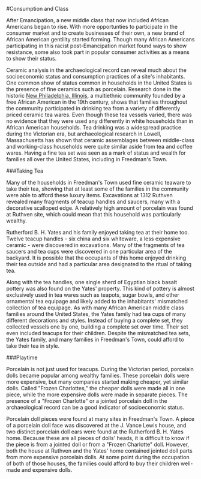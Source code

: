 #Consumption and Class

After Emancipation, a new middle class that now included African Americans began to rise. With more opportunties to participate in the consumer market and to create businesses of their own, a new brand of African American gentility started forming. Though many African Americans participating in this racist post-Emancipation market found ways to show resistance, some also took part in popular consumer activities as a means to show their status. 

Ceramic analysis in the archaeological record can reveal much about the socioeconomic status and consumption practices of a site's inhabitants. One common show of status common in households in the United States is the presence of fine ceramics such as porcelain. Research done in the historic [New Philadelphia, Illinois](http://www.histarch.illinois.edu/NP/index.html), a multiethnic community founded by a free African American in the 19th century, shows that families throughout the community participated in drinking tea from a variety of differently priced ceramic tea wares. Even though these tea vessels varied, there was no evidence that they were used any differently in white households than in African American households. Tea drinking was a widespread practice during the Victorian era, but archaeological research in Lowell, Massachusetts has shown that ceramic assemblages between middle-class and working-class households were quite similar aside from tea and coffee wares. Having a fine tea set was seen as a mark of status and wealth for families all over the United States, including in Freedman's Town.

###Taking Tea

Many of the households in Freedman's Town used fine ceramic teaware to take their tea, showing that at least some of the families in the community were able to afford these luxury items. Excavations at 1312 Ruthven revealed many fragments of teacup handles and saucers, many with a decorative scalloped edge. A relatively high amount of porcelain was found at Ruthven site, which could mean that this household was particularly wealthy. 

Rutherford B. H. Yates and his family enjoyed taking tea at their home too. Twelve teacup handles - six china and six whiteware, a less expensive ceramic - were discovered in excavations. Many of the fragments of tea saucers and tea cups were discovered in one particular area of the backyard. It is possible that the occupants of this home enjoyed drinking their tea outside and had a particular area designated to the ritual of taking tea. 

Along with the tea handles, one single sherd of Egyptian black basalt pottery was also found on the Yates' property. This kind of pottery is almost exclusively used in tea wares such as teapots, sugar bowls, and other ornamental tea equipage and likely added to the inhabitants' mismatched collection of tea equipage. As with many African American middle class families around the United States, the Yates family had tea cups of many different decorations and styles. Instead of buying a complete set, they collected vessels one by one, building a complete set over time. Their set even included teacups for their children. Despite the mismatched tea sets, the Yates family, and many families in Freedman's Town, could afford to take their tea in style.

###Playtime

Porcelain is not just used for teacups. During the Victorian period, porcelain dolls became popular among wealthy families. These porcelain dolls were more expensive, but many companies started making cheaper, yet similar dolls. Called "Frozen Charlottes," the cheaper dolls were made all in one piece, while the more expensive dolls were made in separate pieces. The presence of a "Frozen Charlotte" or a jointed porcelain doll in the archaeological record can be a good indicator of socioeconomic status.

Porcelain doll pieces were found at many sites in Freedman's Town. A piece of a porcelain doll face was discovered at the J. Vance Lewis house, and two distinct porcelain doll ears were found at the Rutherford B. H. Yates home. Because these are all pieces of dolls' heads, it is difficult to know if the piece is from a jointed doll or from a "Frozen Charlotte" doll. However, both the house at Ruthven and the Yates' home contained jointed doll parts from more expensive porcelain dolls. At some point during the occupation of both of those houses, the families could afford to buy their children well-made and expensive dolls.
